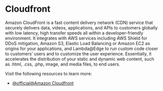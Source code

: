 # Cloudfront

Amazon CloudFront is a fast content delivery network (CDN) service that securely delivers data, videos, applications, and APIs to customers globally with low latency, high transfer speeds all within a developer-friendly environment. It integrates with AWS services including AWS Shield for DDoS mitigation, Amazon S3, Elastic Load Balancing or Amazon EC2 as origins for your applications, and Lambda@Edge to run custom code closer to customers’ users and to customize the user experience. Essentially, it accelerates the distribution of your static and dynamic web content, such as .html, .css, .php, image, and media files, to end users.

Visit the following resources to learn more:

- [@official@Amazon Cloudfront](https://aws.amazon.com/cloudfront/)
